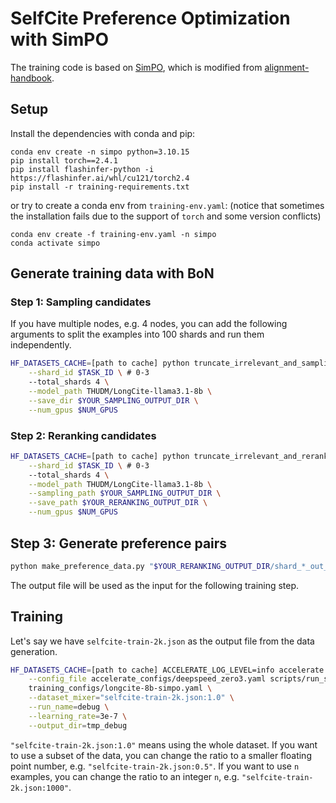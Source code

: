# SelfCite Preference Optimization with SimPO

The training code is based on [SimPO](https://github.com/princeton-nlp/SimPO), which is modified from [alignment-handbook](https://github.com/huggingface/alignment-handbook).


## Setup

Install the dependencies with conda and pip:
```
conda env create -n simpo python=3.10.15
pip install torch==2.4.1
pip install flashinfer-python -i https://flashinfer.ai/whl/cu121/torch2.4
pip install -r training-requirements.txt
```

or try to create a conda env from `training-env.yaml`: (notice that sometimes the installation fails due to the support of `torch` and some version conflicts)
```
conda env create -f training-env.yaml -n simpo
conda activate simpo
```

## Generate training data with BoN

### Step 1: Sampling candidates

If you have multiple nodes, e.g. 4 nodes, you can add the following arguments to split the examples into 100 shards and run them independently.

```bash
HF_DATASETS_CACHE=[path to cache] python truncate_irrelevant_and_sampling.py \
    --shard_id $TASK_ID \ # 0-3
    --total_shards 4 \
    --model_path THUDM/LongCite-llama3.1-8b \
    --save_dir $YOUR_SAMPLING_OUTPUT_DIR \
    --num_gpus $NUM_GPUS
```

### Step 2: Reranking candidates

```bash
HF_DATASETS_CACHE=[path to cache] python truncate_irrelevant_and_reranking.py \
    --shard_id $TASK_ID \ # 0-3
    --total_shards 4 \
    --model_path THUDM/LongCite-llama3.1-8b \
    --sampling_path $YOUR_SAMPLING_OUTPUT_DIR \
    --save_path $YOUR_RERANKING_OUTPUT_DIR \
    --num_gpus $NUM_GPUS
```

## Step 3: Generate preference pairs

```bash
python make_preference_data.py "$YOUR_RERANKING_OUTPUT_DIR/shard_*_out_of_*/tmp/*.jsonl" [output_file]
```

The output file will be used as the input for the following training step.

## Training

Let's say we have `selfcite-train-2k.json` as the output file from the data
generation.

```bash
HF_DATASETS_CACHE=[path to cache] ACCELERATE_LOG_LEVEL=info accelerate launch \
    --config_file accelerate_configs/deepspeed_zero3.yaml scripts/run_simpo.py \
    training_configs/longcite-8b-simpo.yaml \
    --dataset_mixer="selfcite-train-2k.json:1.0" \
    --run_name=debug \
    --learning_rate=3e-7 \
    --output_dir=tmp_debug
```

`"selfcite-train-2k.json:1.0"` means using the whole dataset. If you want to use a subset of the data, you can change the ratio to a smaller floating point number, e.g. `"selfcite-train-2k.json:0.5"`. If you want to use `n` examples, you can change the ratio to an integer `n`, e.g. `"selfcite-train-2k.json:1000"`.


